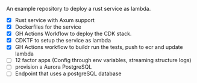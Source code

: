 An example repository to deploy a rust service as lambda.

* [x] Rust service with Axum support
* [x] Dockerfiles for the service
* [x] GH Actions Workflow to deploy the CDK stack.
* [x] CDKTF to setup the service as lambda 
* [x] GH Actions workflow to buildr run the tests, push to ecr and update lambda
* [ ] 12 factor apps (Config through env variables, streaming structure logs)
* [ ] provision a Aurora PostgreSQL 
* [ ] Endpoint that uses a postgreSQL database

